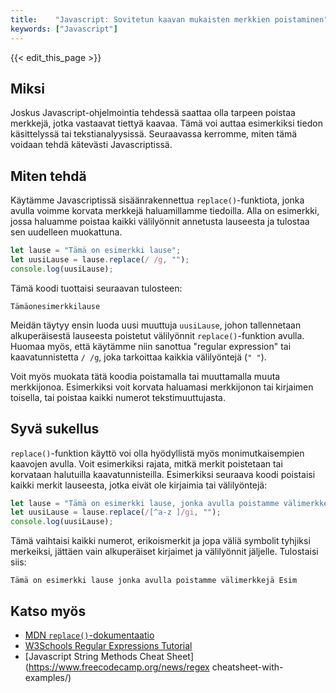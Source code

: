 ```yaml
---
title:    "Javascript: Sovitetun kaavan mukaisten merkkien poistaminen"
keywords: ["Javascript"]
---
```


{{< edit_this_page >}}

## Miksi

Joskus Javascript-ohjelmointia tehdessä saattaa olla tarpeen poistaa merkkejä, jotka vastaavat tiettyä kaavaa. Tämä voi auttaa esimerkiksi tiedon käsittelyssä tai tekstianalyysissä. Seuraavassa kerromme, miten tämä voidaan tehdä kätevästi Javascriptissä.

## Miten tehdä

Käytämme Javascriptissä sisäänrakennettua `replace()`-funktiota, jonka avulla voimme korvata merkkejä haluamillamme tiedoilla. Alla on esimerkki, jossa haluamme poistaa kaikki välilyönnit annetusta lauseesta ja tulostaa sen uudelleen muokattuna.

```Javascript
let lause = "Tämä on esimerkki lause";
let uusiLause = lause.replace(/ /g, "");
console.log(uusiLause);
```

Tämä koodi tuottaisi seuraavan tulosteen:

`Tämäonesimerkkilause`

Meidän täytyy ensin luoda uusi muuttuja `uusiLause`, johon tallennetaan alkuperäisestä lauseesta poistetut välilyönnit `replace()`-funktion avulla. Huomaa myös, että käytämme niin sanottua "regular expression" tai kaavatunnistetta `/ /g`, joka tarkoittaa kaikkia välilyöntejä (`" "`).

Voit myös muokata tätä koodia poistamalla tai muuttamalla muuta merkkijonoa. Esimerkiksi voit korvata haluamasi merkkijonon tai kirjaimen toisella, tai poistaa kaikki numerot tekstimuuttujasta.

## Syvä sukellus

`replace()`-funktion käyttö voi olla hyödyllistä myös monimutkaisempien kaavojen avulla. Voit esimerkiksi rajata, mitkä merkit poistetaan tai korvataan halutuilla kaavatunnisteilla. Esimerkiksi seuraava koodi poistaisi kaikki merkit lauseesta, jotka eivät ole kirjaimia tai välilyöntejä:

```Javascript
let lause = "Tämä on esimerkki lause, jonka avulla poistamme välimerkkejä. Esim:!@#$%^&*()";
let uusiLause = lause.replace(/[^a-z ]/gi, "");
console.log(uusiLause);
```

Tämä vaihtaisi kaikki numerot, erikoismerkit ja jopa väliä symbolit tyhjiksi merkeiksi, jättäen vain alkuperäiset kirjaimet ja välilyönnit jäljelle. Tulostaisi siis:

`Tämä on esimerkki lause jonka avulla poistamme välimerkkejä Esim `

## Katso myös

- [MDN `replace()`-dokumentaatio](https://developer.mozilla.org/fi/docs/orphaned/Web/JavaScript/Reference/Global_Objects/String/replace)
- [W3Schools Regular Expressions Tutorial](https://www.w3schools.com/jsref/jsref_obj_regexp.asp)
- [Javascript String Methods Cheat Sheet](https://www.freecodecamp.org/news/regex cheatsheet-with-examples/)